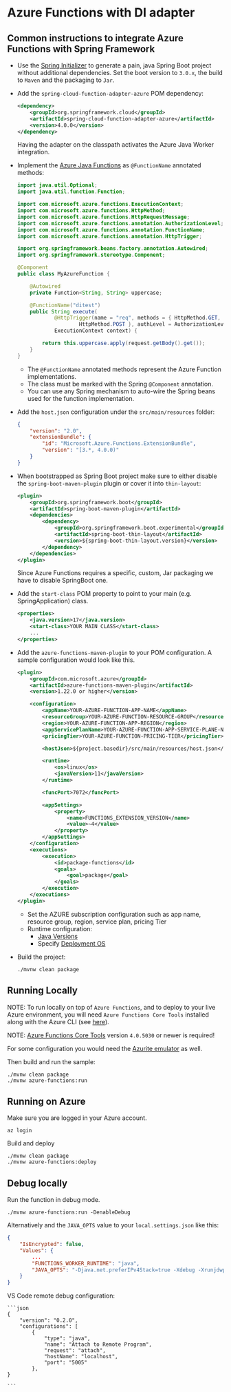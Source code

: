# Azure Functions with DI adapter

## Common instructions to integrate Azure Functions with Spring Framework

* Use the [Spring Initializer](https://start.spring.io/) to generate a pain, java Spring Boot project without additional dependencies. Set the boot version to `3.0.x`, the build to `Maven` and the packaging to `Jar`.

* Add the `spring-cloud-function-adapter-azure` POM dependency:

	```xml
	<dependency>
		<groupId>org.springframework.cloud</groupId>
		<artifactId>spring-cloud-function-adapter-azure</artifactId>
		<version>4.0.0</version>
	</dependency>
	```
	Having the adapter on the classpath activates the Azure Java Worker integration.

* Implement the [Azure Java Functions](https://learn.microsoft.com/en-us/azure/azure-functions/functions-reference-java?tabs=bash%2Cconsumption#java-function-basics) as `@FunctionName` annotated methods:

	```java
	import java.util.Optional;
	import java.util.function.Function;

	import com.microsoft.azure.functions.ExecutionContext;
	import com.microsoft.azure.functions.HttpMethod;
	import com.microsoft.azure.functions.HttpRequestMessage;
	import com.microsoft.azure.functions.annotation.AuthorizationLevel;
	import com.microsoft.azure.functions.annotation.FunctionName;
	import com.microsoft.azure.functions.annotation.HttpTrigger;

	import org.springframework.beans.factory.annotation.Autowired;
	import org.springframework.stereotype.Component;

	@Component
	public class MyAzureFunction {

		@Autowired
		private Function<String, String> uppercase;

		@FunctionName("ditest")
		public String execute(
				@HttpTrigger(name = "req", methods = { HttpMethod.GET,
						HttpMethod.POST }, authLevel = AuthorizationLevel.ANONYMOUS) HttpRequestMessage<Optional<String>> request,
				ExecutionContext context) {

			return this.uppercase.apply(request.getBody().get());
		}
	}
	```
	- The `@FunctionName` annotated methods represent the Azure Function implementations.
	- The class must be marked with the Spring `@Component` annotation.
	- You can use any Spring mechanism to auto-wire the Spring beans used for the function implementation.

* Add the `host.json` configuration under the `src/main/resources` folder:

	```json
	{
		"version": "2.0",
		"extensionBundle": {
			"id": "Microsoft.Azure.Functions.ExtensionBundle",
			"version": "[3.*, 4.0.0)"
		}
	}
	```

* When bootstrapped as Spring Boot project make sure to either disable the `spring-boot-maven-plugin` plugin or cover it into `thin-layout`:

	```xml
	<plugin>
		<groupId>org.springframework.boot</groupId>
		<artifactId>spring-boot-maven-plugin</artifactId>
		<dependencies>
			<dependency>
				<groupId>org.springframework.boot.experimental</groupId>
				<artifactId>spring-boot-thin-layout</artifactId>
				<version>${spring-boot-thin-layout.version}</version>
			</dependency>
		</dependencies>
	</plugin>
	```
	Since Azure Functions requires a specific, custom, Jar packaging we have to disable SpringBoot one.

* Add the `start-class` POM property to point to your main (e.g. SpringApplication) class.
	```xml
	<properties>
		<java.version>17</java.version>
		<start-class>YOUR MAIN CLASS</start-class>
		...
	</properties>
	```

* Add the `azure-functions-maven-plugin` to your POM configuration. A sample configuration would look like this.

	```xml
	<plugin>
		<groupId>com.microsoft.azure</groupId>
		<artifactId>azure-functions-maven-plugin</artifactId>
		<version>1.22.0 or higher</version>

		<configuration>
			<appName>YOUR-AZURE-FUNCTION-APP-NAME</appName>
			<resourceGroup>YOUR-AZURE-FUNCTION-RESOURCE-GROUP</resourceGroup>
			<region>YOUR-AZURE-FUNCTION-APP-REGION</region>
			<appServicePlanName>YOUR-AZURE-FUNCTION-APP-SERVICE-PLANE-NAME</appServicePlanName>
			<pricingTier>YOUR-AZURE-FUNCTION-PRICING-TIER</pricingTier>

			<hostJson>${project.basedir}/src/main/resources/host.json</hostJson>

			<runtime>
				<os>linux</os>
				<javaVersion>11</javaVersion>
			</runtime>

			<funcPort>7072</funcPort>

			<appSettings>
				<property>
					<name>FUNCTIONS_EXTENSION_VERSION</name>
					<value>~4</value>
				</property>
			</appSettings>
		</configuration>
		<executions>
			<execution>
				<id>package-functions</id>
				<goals>
					<goal>package</goal>
				</goals>
			</execution>
		</executions>
	</plugin>
	```
	- Set the AZURE subscription configuration such as app name, resource group, region, service plan, pricing Tier
    - Runtime configuration:
		- [Java Versions](https://learn.microsoft.com/en-us/azure/azure-functions/functions-reference-java?tabs=bash%2Cconsumption#java-versions)
		- Specify [Deployment OS](https://learn.microsoft.com/en-us/azure/azure-functions/functions-reference-java?tabs=bash%2Cconsumption#specify-the-deployment-os)

* Build the project:

	```
	./mvnw clean package
	```

## Running Locally

NOTE: To run locally on top of `Azure Functions`, and to deploy to your live Azure environment, you will need `Azure Functions Core Tools` installed along with the Azure CLI (see [here](https://docs.microsoft.com/en-us/azure/azure-functions/create-first-function-cli-java?tabs=bash%2Cazure-cli%2Cbrowser#configure-your-local-environment)).

NOTE: [Azure Functions Core Tools](https://github.com/Azure/azure-functions-core-tools) version `4.0.5030` or newer is required!

For some configuration you would need the [Azurite emulator](https://learn.microsoft.com/en-us/azure/storage/common/storage-use-emulator) as well.

Then build and run the sample:

```
./mvnw clean package
./mvnw azure-functions:run
```

## Running on Azure

Make sure you are logged in your Azure account.
```
az login
```

Build and deploy

```
./mvnw clean package
./mvnw azure-functions:deploy
```

## Debug locally

Run the function in debug mode.
```
./mvnw azure-functions:run -DenableDebug
```

Alternatively and the `JAVA_OPTS` value to your `local.settings.json` like this:

```json
{
	"IsEncrypted": false,
	"Values": {
		...
		"FUNCTIONS_WORKER_RUNTIME": "java",
		"JAVA_OPTS": "-Djava.net.preferIPv4Stack=true -Xdebug -Xrunjdwp:transport=dt_socket,server=y,suspend=y,address=127.0.0.1:5005"
	}
}
```


VS Code remote debug configuration:

	```json
	{
		"version": "0.2.0",
		"configurations": [
			{
				"type": "java",
				"name": "Attach to Remote Program",
				"request": "attach",
				"hostName": "localhost",
				"port": "5005"
			},
	}

	```